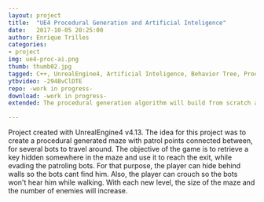 ```yaml
---
layout: project
title:  "UE4 Procedural Generation and Artificial Inteligence"
date:   2017-10-05 20:25:00
author: Enrique Trilles
categories:
- project
img: ue4-proc-ai.png
thumb: thumb02.jpg
tagged: C++, UnrealEngine4, Artificial Inteligence, Behavior Tree, Procedural Generation
ytbvideo: -294BvClDTE
repo: -work in progress-
download: -work in progress-
extended: The procedural generation algorithm will build from scratch and at runtime a new maze everytime the level is loaded, making a completely different labirynth every time the game is launched. Bots have sensors for sight and hearing, and will chase the player or move to the location of the hearing sound. Although it can't be appreciated in the video, the game has music and sound effects for almost all the actions of the player. Everything music and sound related is handled with FMOD and its corresponding plugin for Unreal.

---
```


Project created with UnrealEngine4 v4.13. The idea for this project was to create a procedural generated maze with patrol points connected between, for several bots to travel around.
The objective of the game is to retrieve a key hidden somewhere in the maze and use it to reach the exit, while evading the patroling bots. For that purpose, the player can hide behind walls so the bots cant find him. Also, the player can crouch so the bots won't hear him while walking. With each new level, the size of the maze and the number of enemies will increase.

